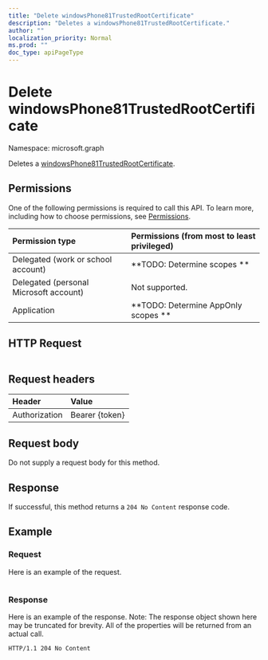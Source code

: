 ```yaml
---
title: "Delete windowsPhone81TrustedRootCertificate"
description: "Deletes a windowsPhone81TrustedRootCertificate."
author: ""
localization_priority: Normal
ms.prod: ""
doc_type: apiPageType
---
```


# Delete windowsPhone81TrustedRootCertificate

Namespace: microsoft.graph

Deletes a [windowsPhone81TrustedRootCertificate](../resources/windowsphone81trustedrootcertificate.md).

## Permissions
One of the following permissions is required to call this API. To learn more, including how to choose permissions, see [Permissions](/concepts/permissions-reference.md).

|Permission type|Permissions (from most to least privileged)|
|:---|:---|
|Delegated (work or school account)|**TODO: Determine scopes **|
|Delegated (personal Microsoft account)|Not supported.|
|Application|**TODO: Determine AppOnly scopes **|

## HTTP Request
<!-- {
  "blockType": "ignored"
}
-->
``` http
```

## Request headers
|Header|Value|
|:---|:---|
|Authorization|Bearer {token}|

## Request body
Do not supply a request body for this method.

## Response
If successful, this method returns a `204 No Content` response code.

## Example

### Request
Here is an example of the request.
<!-- {
  "blockType": "request",
  "name": "delete_windowsphone81trustedrootcertificate"
}
-->
``` http

```

### Response
Here is an example of the response. Note: The response object shown here may be truncated for brevity. All of the properties will be returned from an actual call.
<!-- {
  "blockType": "response",
  "truncated": true
}
-->
``` http
HTTP/1.1 204 No Content
```

